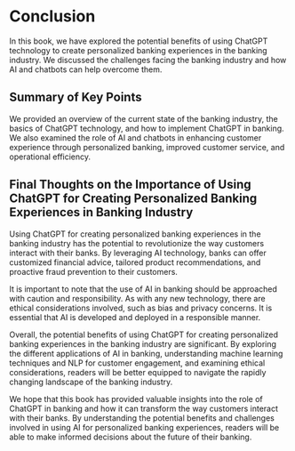 # Conclusion

In this book, we have explored the potential benefits of using ChatGPT technology to create personalized banking experiences in the banking industry. We discussed the challenges facing the banking industry and how AI and chatbots can help overcome them.

Summary of Key Points
---------------------

We provided an overview of the current state of the banking industry, the basics of ChatGPT technology, and how to implement ChatGPT in banking. We also examined the role of AI and chatbots in enhancing customer experience through personalized banking, improved customer service, and operational efficiency.

Final Thoughts on the Importance of Using ChatGPT for Creating Personalized Banking Experiences in Banking Industry
-------------------------------------------------------------------------------------------------------------------

Using ChatGPT for creating personalized banking experiences in the banking industry has the potential to revolutionize the way customers interact with their banks. By leveraging AI technology, banks can offer customized financial advice, tailored product recommendations, and proactive fraud prevention to their customers.

It is important to note that the use of AI in banking should be approached with caution and responsibility. As with any new technology, there are ethical considerations involved, such as bias and privacy concerns. It is essential that AI is developed and deployed in a responsible manner.

Overall, the potential benefits of using ChatGPT for creating personalized banking experiences in the banking industry are significant. By exploring the different applications of AI in banking, understanding machine learning techniques and NLP for customer engagement, and examining ethical considerations, readers will be better equipped to navigate the rapidly changing landscape of the banking industry.

We hope that this book has provided valuable insights into the role of ChatGPT in banking and how it can transform the way customers interact with their banks. By understanding the potential benefits and challenges involved in using AI for personalized banking experiences, readers will be able to make informed decisions about the future of their banking.